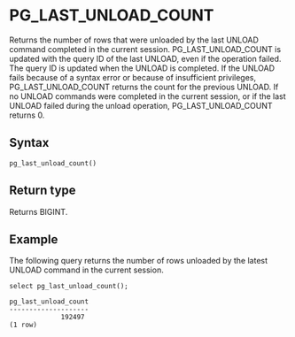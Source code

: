 # PG\_LAST\_UNLOAD\_COUNT<a name="PG_LAST_UNLOAD_COUNT"></a>

Returns the number of rows that were unloaded by the last UNLOAD command completed in the current session\. PG\_LAST\_UNLOAD\_COUNT is updated with the query ID of the last UNLOAD, even if the operation failed\. The query ID is updated when the UNLOAD is completed\. If the UNLOAD fails because of a syntax error or because of insufficient privileges, PG\_LAST\_UNLOAD\_COUNT returns the count for the previous UNLOAD\. If no UNLOAD commands were completed in the current session, or if the last UNLOAD failed during the unload operation, PG\_LAST\_UNLOAD\_COUNT returns 0\. 

## Syntax<a name="PG_LAST_UNLOAD_COUNT-synopsis"></a>

```
pg_last_unload_count()
```

## Return type<a name="PG_LAST_UNLOAD_COUNT-return-type"></a>

Returns BIGINT\.

## Example<a name="PG_LAST_UNLOAD_COUNT-example"></a>

The following query returns the number of rows unloaded by the latest UNLOAD command in the current session\.

```
select pg_last_unload_count();

pg_last_unload_count
--------------------
             192497
(1 row)
```